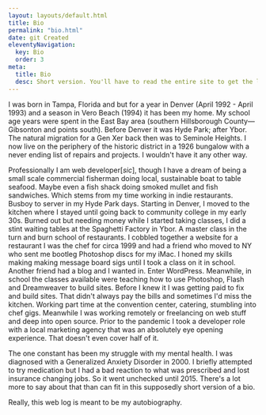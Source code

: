 ```yaml
---
layout: layouts/default.html
title: Bio
permalink: "bio.html"
date: git Created
eleventyNavigation:
  key: Bio
  order: 3
meta:
  title: Bio
  desc: Short version. You'll have to read the entire site to get the long version. Mostly.
---
```


I was born in Tampa, Florida and but for a year in Denver (April 1992 - April 1993) and a season in Vero Beach (1994) it has been my home. My school age years were spent in the East Bay area (southern Hillsborough County—Gibsonton and points south). Before Denver it was Hyde Park; after Ybor. The natural migration for a Gen Xer back then was to Seminole Heights. I now live on the periphery of the historic district in a 1926 bungalow with a never ending list of repairs and projects. I wouldn't have it any other way.

Professionally I am web developer[*sic*], though I have a dream of being a small scale commercial fisherman doing local, sustainable boat to table seafood. Maybe even a fish shack doing smoked mullet and fish sandwiches. Which stems from my time working in indie restaurants. Busboy to server in my Hyde Park days. Starting in Denver, I moved to the kitchen where I stayed until going back to community college in my early 30s. Burned out but needing money while I started taking classes, I did a stint waiting tables at the Spaghetti Factory in Ybor. A master class in the turn and burn school of restaurants. I cobbled together a website for a restaurant I was the chef for circa 1999 and had a friend who moved to NY who sent me bootleg Photoshop discs for my iMac. I honed my skills making making message board sigs until I took a class on it in school. Another friend had a blog and I wanted in. Enter WordPress. Meanwhile, in school the classes available were teaching how to use Photoshop, Flash and Dreamweaver to build sites. Before I knew it I was getting paid to fix and build sites. That didn't always pay the bills and sometimes I'd miss the kitchen. Working part time at the convention center, catering, stumbling into chef gigs. Meanwhile I was working remotely or freelancing on web stuff and deep into open source. Prior to the pandemic I took a developer role with a local marketing agency that was an absolutely eye opening experience. That doesn't even cover half of it.

The one constant has been my struggle with my mental health. I was diagnosed with a Generalized Anxiety Disorder in 2000. I briefly attempted to try medication but I had a bad reaction to what was prescribed and lost insurance changing jobs. So it went unchecked until 2015. There's a lot more to say about that than can fit in this supposedly short version of a bio.

Really, this web log is meant to be my autobiography.
 